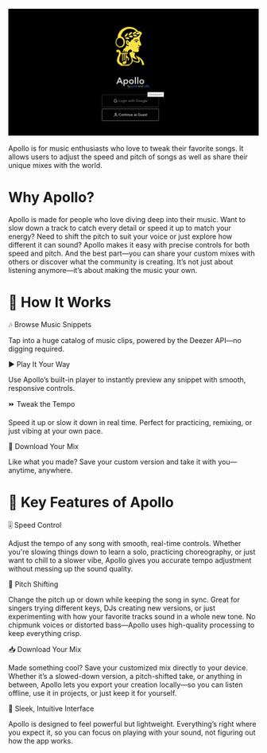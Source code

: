 ![Apollo-Landing-Page](/assets/banner.png)

Apollo is for music enthusiasts who love to tweak their favorite songs. It allows users to adjust the speed and pitch of songs as well as share their unique mixes with the world.

# Why Apollo?
Apollo is made for people who love diving deep into their music. Want to slow down a track to catch every detail or speed it up to match your energy? Need to shift the pitch to suit your voice or just explore how different it can sound? Apollo makes it easy with precise controls for both speed and pitch. And the best part—you can share your custom mixes with others or discover what the community is creating. It’s not just about listening anymore—it’s about making the music your own.


# 🚀 How It Works
🎶 Browse Music Snippets

Tap into a huge catalog of music clips, powered by the Deezer API—no digging required.

▶️ Play It Your Way

Use Apollo’s built-in player to instantly preview any snippet with smooth, responsive controls.

⏩ Tweak the Tempo

Speed it up or slow it down in real time. Perfect for practicing, remixing, or just vibing at your own pace.

💾 Download Your Mix

Like what you made? Save your custom version and take it with you—anytime, anywhere.

# 🎵 Key Features of Apollo
🎚️ Speed Control

Adjust the tempo of any song with smooth, real-time controls. Whether you're slowing things down to learn a solo, practicing choreography, or just want to chill to a slower vibe, Apollo gives you accurate tempo adjustment without messing up the sound quality.

🎵 Pitch Shifting

Change the pitch up or down while keeping the song in sync. Great for singers trying different keys, DJs creating new versions, or just experimenting with how your favorite tracks sound in a whole new tone. No chipmunk voices or distorted bass—Apollo uses high-quality processing to keep everything crisp.

📥 Download Your Mix

Made something cool? Save your customized mix directly to your device. Whether it’s a slowed-down version, a pitch-shifted take, or anything in between, Apollo lets you export your creation locally—so you can listen offline, use it in projects, or just keep it for yourself.

📱 Sleek, Intuitive Interface

Apollo is designed to feel powerful but lightweight. Everything’s right where you expect it, so you can focus on playing with your sound, not figuring out how the app works.

